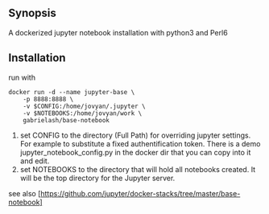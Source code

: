 ## Synopsis

A dockerized jupyter notebook installation with python3 and Perl6

## Installation 

run with 

    docker run -d --name jupyter-base \
        -p 8888:8888 \
        -v $CONFIG:/home/jovyan/.jupyter \
        -v $NOTEBOOKS:/home/jovyan/work \
        gabrielash/base-notebook

  1.    set CONFIG to the directory (Full Path) for overriding jupyter settings. For example 
        to substitute a fixed authentification token. There is a demo
        jupyter_notebook_config.py in the docker dir that you can copy into it and edit.
  2.    set NOTEBOOKS to the directory that will hold all notebooks created. It will be the top directory
        for the Jupyter server.



 see also [https://github.com/jupyter/docker-stacks/tree/master/base-notebook]